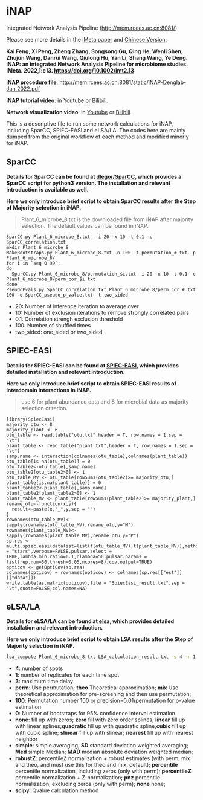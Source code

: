 # iNAP
Integrated Network Analysis Pipeline (http://mem.rcees.ac.cn:8081/)

Please see more details in the [iMeta paper](http://www.imeta.science/index.html) and [Chinese Version](https://mp.weixin.qq.com/s/C8w1_EzO9v0-hkOebpE3JQ): 

**Kai Feng, Xi Peng, Zheng Zhang, Songsong Gu, Qing He, Wenli Shen, Zhujun Wang, Danrui Wang, Qiulong Hu, Yan Li, Shang Wang, Ye Deng. iNAP: an integrated Network Analysis Pipeline for microbiome studies. iMeta. 2022,1:e13. https://doi.org/10.1002/imt2.13**

**iNAP procedure file**: http://mem.rcees.ac.cn:8081/static/iNAP-Denglab-Jan.2022.pdf

**iNAP tutorial video**: in [Youtube](https://youtu.be/lCb-Nsp5bwM) or [Bilibili](https://www.bilibili.com/video/BV1a3411p72v/).

**Network visualization video**: in [Youtube](https://youtu.be/jAYexCTZYlI) or [Bilibili](https://www.bilibili.com/video/BV1LT4y1i7Sy/).

This is a descriptive file to run some network calculations for iNAP, including SparCC, SPIEC-EASI and eLSA/LA. The codes here are mainly dumped from the original workflow of each method and modified minorly for iNAP.

## SparCC
**Details for SparCC can be found at [dlegor/SparCC](https://github.com/dlegor/SparCC), which provides a SparCC script for python3 version. The installation and relevant introduction is available as well.**  

**Here we only introduce brief script to obtain SparCC results after the Step of Majority selection in iNAP.**  
> Plant_6_microbe_8.txt is the downloaded file from iNAP after majority selection. The default values can be found in iNAP.
```shell
SparCC.py Plant_6_microbe_8.txt  -i 20 -x 10 -t 0.1 -c SparCC_correlation.txt 
mkdir Plant_6_microbe_8
MakeBootstraps.py Plant_6_microbe_8.txt -n 100 -t permutation_#.txt -p Plant_6_microbe_8/ 
for i in `seq 0 99`; 
do 
  SparCC.py Plant_6_microbe_8/permutation_$i.txt -i 20 -x 10 -t 0.1 -c Plant_6_microbe_8/perm_cor_$i.txt  
done
PseudoPvals.py SparCC_correlation.txt Plant_6_microbe_8/perm_cor_#.txt 100 -o SparCC_pseudo_p_value.txt -t two_sided 
```
- 20: Number of inference iteration to average over
- 10: Number of exclusion iterations to remove strongly correlated pairs
- 0.1: Correlation strengh exclusion threshold
- 100: Number of shuffled times
- two_sided: one_sided or two_sided


## SPIEC-EASI
**Details for SPIEC-EASI can be found at [SPIEC-EASI](https://github.com/zdk123/SpiecEasi), which provides detailed installation and relevant introduction.**  

**Here we only introduce brief script to obtain SPIEC-EASI results of interdomain interactions in iNAP.**
> use 6 for plant abundance data and 8 for microbial data as majority selection criterion.
```Rscript
library(SpiecEasi)
majority_otu <- 8
majority_plant <- 6
otu_table <- read.table("otu.txt",header = T, row.names = 1,sep = "\t")
plant_table <- read.table("plant.txt",header = T, row.names = 1,sep = "\t")
samp.name <- interaction(colnames(otu_table),colnames(plant_table))
otu_table[is.na(otu_table)] = 0
otu_table2<-otu_table[,samp.name] 
otu_table2[otu_table2>0] <- 1
otu_table_MV <- otu_table[rowSums(otu_table2)>= majority_otu,]
plant_table[is.na(plant_table)] = 0
plant_table2<-plant_table[,samp.name] 
plant_table2[plant_table2>0] <- 1
plant_table_MV <- plant_table[rowSums(plant_table2)>= majority_plant,]
rename_otu<-function(x,y){
  result<-paste(x,"_",y,sep = "")
}
rownames(otu_table_MV)<-sapply(rownames(otu_table_MV),rename_otu,y="M")
rownames(plant_table_MV)<-sapply(rownames(plant_table_MV),rename_otu,y="P")
sp.res <- multi.spiec.easi(datalist=list(t(otu_table_MV),t(plant_table_MV)),method="glasso",sel.criterion = "stars",verbose=FALSE,pulsar.select = TRUE,lambda.min.ratio=0.1,nlambda=50,pulsar.params = list(rep.num=50,thresh=0.05,ncores=8),cov.output=TRUE)
opticov <- getOptiCov(sp.res)
colnames(opticov) = rownames(opticov) <- colnames(sp.res[["est"]][["data"]])
write.table(as.matrix(opticov),file = "SpiecEasi_result.txt",sep = "\t",quote=FALSE,col.names=NA)
```


## eLSA/LA
**Details for eLSA/LA can be found at [elsa](https://bitbucket.org/charade/elsa/wiki/Home), which provides detailed installation and relevant introduction.**  

**Here we only introduce brief script to obtain LSA results after the Step of Majority selection in iNAP.**
```bash
lsa_compute Plant_6_microbe_8.txt LSA_calculation_result.txt -s 4 -r 1 -d 3 -p perm -x 100 -b 0 -f none -t simple -n robustZ -q scipy 
```
- **4**: number of spots
- **1**: number of replicates for each time spot
- **3**: maximum time delay
- **perm**: Use permutation; **theo** Theoretical approximation; **mix** Use theoretical approximation for pre-screening and then use permutation;
- **100**: Permutation number 100 or precision=0.01/permutation for p-value estimation
- **0**: Number of bootstraps for 95% confidence interval estimation
- **none**: fill up with zeros; **zero** fill with zero order splines; **linear** fill up with linear splines;**quadratic** fill up with quadratic spline;**cubic** fill up with cubic spline; **slinear** fill up with slinear; **nearest** fill up with nearest neighbor
- **simple**: simple averaging; **SD** standard deviation weighted averaging; **Med** simple Median; **MAD** median absolute deviation weighted median;
- **robustZ**: percentileZ normalization + robust estimates (with perm, mix and theo, and must use this for theo and mix, default); **percentile** percentile normalization, including zeros (only with perm); **percentileZ** percentile normalization + Z-normalization; **pnz** percentile normalization, excluding zeros (only with perm); **none** none;
- **scipy**: Qvalue calculation method


